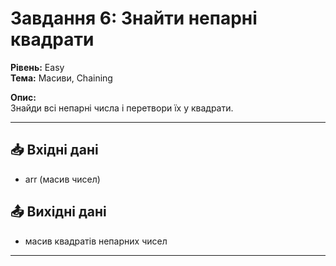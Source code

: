 # Завдання 6: Знайти непарні квадрати
**Рівень:** Easy  
**Тема:** Масиви, Chaining  

**Опис:**  
Знайди всі непарні числа і перетвори їх у квадрати.  

---
## 📥 Вхідні дані
- arr (масив чисел)

## 📤 Вихідні дані
- масив квадратів непарних чисел

---